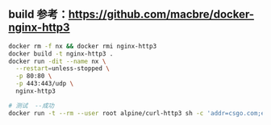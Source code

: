 ## build 参考：https://github.com/macbre/docker-nginx-http3

```sh
docker rm -f nx && docker rmi nginx-http3
docker build -t nginx-http3 .
docker run -dit --name nx \
  --restart=unless-stopped \
  -p 80:80 \
  -p 443:443/udp \
  nginx-http3

# 测试  --成功
docker run -t --rm --user root alpine/curl-http3 sh -c 'addr=csgo.com;echo 140.245.61.230 $addr >>/etc/hosts && curl -v -k --http3 https://$addr'
```
